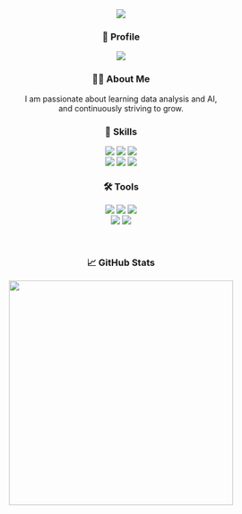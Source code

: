 <div align="center">
  <img src="https://capsule-render.vercel.app/api?type=waving&color=gradient&height=200&text=Jiyeon's%20GitHub&fontSize=50&fontColor=ffffff" />
</div>


<h3 align="center">🔗 Profile</h3>
<div align="center">
  <a href="https://github.com/jiyeon22">
    <img src="https://img.shields.io/badge/GitHub-181717?style=for-the-badge&logo=github&logoColor=white" />
  </a>
</div>

<div align="center">
<h3>👩‍💻 About Me</h3>
<p>
I am passionate about learning data analysis and AI,<br>
and continuously striving to grow.
</p>
</div>

<div align="center">
<h3>🚀 Skills</h3>
  
<p>
  <img src="https://img.shields.io/badge/Python-3776AB?style=for-the-badge&logo=python&logoColor=white" />
  <img src="https://img.shields.io/badge/SQL-4479A1?style=for-the-badge&logo=mysql&logoColor=white" />
  <img src="https://img.shields.io/badge/Pandas-150458?style=for-the-badge&logo=pandas&logoColor=white" />
  <br>
  <img src="https://img.shields.io/badge/NumPy-013243?style=for-the-badge&logo=numpy&logoColor=white" />
  <img src="https://img.shields.io/badge/Seaborn-76B7B2?style=for-the-badge&logo=seaborn&logoColor=white" />
  <img src="https://img.shields.io/badge/Scikit--learn-F7931E?style=for-the-badge&logo=scikitlearn&logoColor=white" />
</p>

</div>




<div align="center">

<h3>🛠️ Tools</h3>

<p>
  <img src="https://img.shields.io/badge/VSCode-007ACC?style=for-the-badge&logo=visualstudiocode&logoColor=white" />
  <img src="https://img.shields.io/badge/Jupyter-F37626?style=for-the-badge&logo=jupyter&logoColor=white" />
  <img src="https://img.shields.io/badge/MySQL-4479A1?style=for-the-badge&logo=mysql&logoColor=white" />
  <br>
  <img src="https://img.shields.io/badge/Git-F05032?style=for-the-badge&logo=git&logoColor=white" />
  <img src="https://img.shields.io/badge/GitHub-181717?style=for-the-badge&logo=github&logoColor=white" />
</p>

</div>

<br>

<div align="center">

<h3>📈 GitHub Stats</h3>

<p>
<img src="https://github-readme-stats.vercel.app/api?username=jiyeon22&show_icons=true&bg_color=ffffff&title_color=7f7fd5&text_color=000000&icon_color=86a8e7&border_radius=20" width="400" />
</p>

</div>



<!--
<p>
<img src="https://github-readme-stats.vercel.app/api/top-langs/?username=jiyeon22&layout=compact&bg_color=ffffff&title_color=ff6ec4&text_color=000000&border_radius=20" width="400" />
</p>

**jiyeon22/jiyeon22** is a ✨ _special_ ✨ repository because its `README.md` (this file) appears on your GitHub profile.

Here are some ideas to get you started:

- 🔭 I’m currently working on ...
- 🌱 I’m currently learning ...
- 👯 I’m looking to collaborate on ...
- 🤔 I’m looking for help with ...
- 💬 Ask me about ...
- 📫 How to reach me: ...
- 😄 Pronouns: ...
- ⚡ Fun fact: ...
-->

